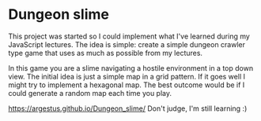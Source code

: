 # Dungeon slime
This project was started so I could implement what I've learned during my JavaScript lectures. The idea is simple: create a simple dungeon crawler type game that uses as much as possible from my lectures. 

In this game you are a slime navigating a hostile environment in a top down view. The initial idea is just a simple map in a grid pattern. If it goes well I might try to implement a hexagonal map. The best outcome would be if I could generate a random map each time you play.

https://argestus.github.io/Dungeon_slime/ Don't judge, I'm still learning :)
